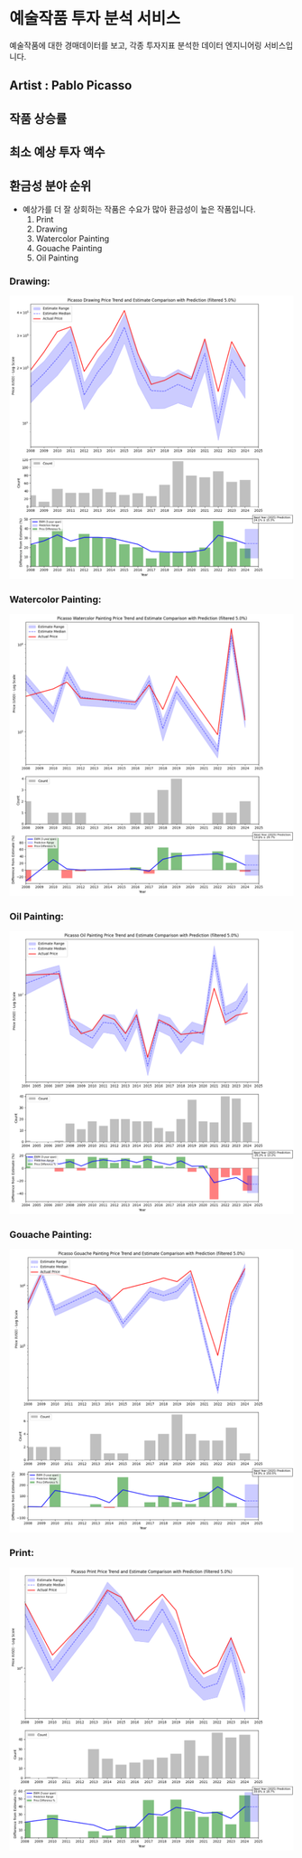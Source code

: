 # 예술작품 투자 분석 서비스
예술작품에 대한 경매데이터를 보고, 각종 투자지표 분석한 데이터 엔지니어링 서비스입니다. 

## Artist : Pablo Picasso
## 작품 상승률
## 최소 예상 투자 액수

## 환금성 분야 순위
- 예상가를 더 잘 상회하는 작품은 수요가 많아 환금성이 높은 작품입니다.
  1. Print
  2. Drawing
  3. Watercolor Painting
  4. Gouache Painting
  5. Oil Painting


### Drawing:
![alt text](/readme/3drawing.png)

### Watercolor Painting:
![alt text](/readme/3watercolour.png)

### Oil Painting:
![alt text](/readme/3oil_painting.png)

### Gouache Painting:
![alt text](/readme/3gouache.png)

### Print:
![alt text](/readme/3print.png)



